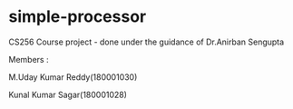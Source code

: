 # simple-processor
CS256 Course project - done under the guidance of Dr.Anirban Sengupta

Members :

M.Uday Kumar Reddy(180001030)

Kunal Kumar Sagar(180001028)

